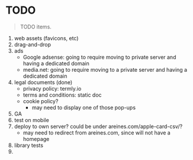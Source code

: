 # TODO

> TODO items.

1.  web assets (favicons, etc)
2.  drag-and-drop
3.  ads
    -   Google adsense: going to require moving to private server and having a dedicated domain
    -   media.net: going to require moving to a private server and having a dedicated domain
4.  legal documents (done)
	-   privacy policy: termly.io
	-   terms and conditions: static doc
    -   cookie policy?
        -   may need to display one of those pop-ups   
5.  GA
6.  test on mobile
7.  deploy to own server? could be under areines.com/apple-card-csv/?
    -   may need to redirect from areines.com, since will not have a homepage
8.  library tests
9.  
